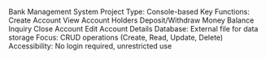 Bank Management System
Project Type: Console-based
Key Functions:
Create Account
View Account Holders
Deposit/Withdraw Money
Balance Inquiry
Close Account
Edit Account Details
Database: External file for data storage
Focus: CRUD operations (Create, Read, Update, Delete)
Accessibility: No login required, unrestricted use
